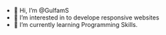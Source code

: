 - 👋 Hi, I’m @GulfamS
- 👀 I’m interested in to develope responsive websites
- 🌱 I’m currently learning Programming Skills. 

